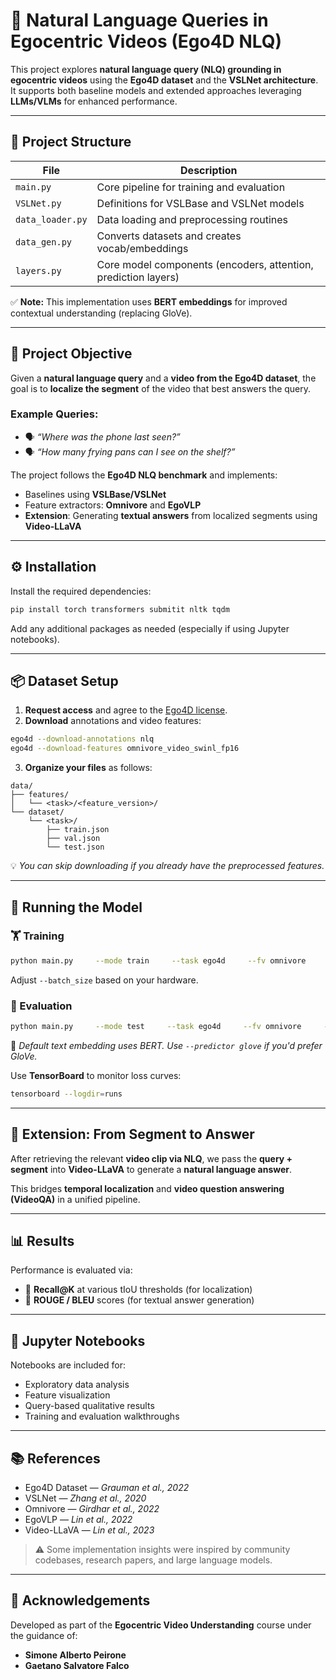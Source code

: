 # 🎩 Natural Language Queries in Egocentric Videos (Ego4D NLQ)

This project explores **natural language query (NLQ) grounding in egocentric videos** using the **Ego4D dataset** and the **VSLNet architecture**. It supports both baseline models and extended approaches leveraging **LLMs/VLMs** for enhanced performance.

---

## 📁 Project Structure

| File | Description |
|------|-------------|
| `main.py` | Core pipeline for training and evaluation |
| `VSLNet.py` | Definitions for VSLBase and VSLNet models |
| `data_loader.py` | Data loading and preprocessing routines |
| `data_gen.py` | Converts datasets and creates vocab/embeddings |
| `layers.py` | Core model components (encoders, attention, prediction layers) |

✅ **Note:** This implementation uses **BERT embeddings** for improved contextual understanding (replacing GloVe).

---

## 🎯 Project Objective

Given a **natural language query** and a **video from the Ego4D dataset**, the goal is to **localize the segment** of the video that best answers the query.

### Example Queries:
- 🗣️ *“Where was the phone last seen?”*
- 🗣️ *“How many frying pans can I see on the shelf?”*

The project follows the **Ego4D NLQ benchmark** and implements:
- Baselines using **VSLBase/VSLNet**
- Feature extractors: **Omnivore** and **EgoVLP**
- **Extension**: Generating **textual answers** from localized segments using **Video-LLaVA**

---

## ⚙️ Installation

Install the required dependencies:

```bash
pip install torch transformers submitit nltk tqdm
```

Add any additional packages as needed (especially if using Jupyter notebooks).

---

## 📦 Dataset Setup

1. **Request access** and agree to the [Ego4D license](https://ego4d-data.org).
2. **Download** annotations and video features:

```bash
ego4d --download-annotations nlq
ego4d --download-features omnivore_video_swinl_fp16
```

3. **Organize your files** as follows:

```
data/
├── features/
│   └── <task>/<feature_version>/
└── dataset/
    └── <task>/
        ├── train.json
        ├── val.json
        └── test.json
```

💡 *You can skip downloading if you already have the preprocessed features.*

---

## 🚀 Running the Model

### 🏋️ Training

```bash
python main.py     --mode train     --task ego4d     --fv omnivore     --max_pos_len 128     --predictor rnn     --epochs 10     --batch_size 32
```

Adjust `--batch_size` based on your hardware.

### 🧪 Evaluation

```bash
python main.py     --mode test     --task ego4d     --fv omnivore     --predictor rnn
```

📌 *Default text embedding uses BERT. Use `--predictor glove` if you'd prefer GloVe.*

Use **TensorBoard** to monitor loss curves:

```bash
tensorboard --logdir=runs
```

---

## 🔁 Extension: From Segment to Answer

After retrieving the relevant **video clip via NLQ**, we pass the **query + segment** into **Video-LLaVA** to generate a **natural language answer**.

This bridges **temporal localization** and **video question answering (VideoQA)** in a unified pipeline.

---

## 📊 Results

Performance is evaluated via:

- 🧭 **Recall@K** at various tIoU thresholds (for localization)
- 📝 **ROUGE / BLEU** scores (for textual answer generation)

---

## 📓 Jupyter Notebooks

Notebooks are included for:
- Exploratory data analysis
- Feature visualization
- Query-based qualitative results
- Training and evaluation walkthroughs

---

## 📚 References

- Ego4D Dataset — *Grauman et al., 2022*
- VSLNet — *Zhang et al., 2020*
- Omnivore — *Girdhar et al., 2022*
- EgoVLP — *Lin et al., 2022*
- Video-LLaVA — *Lin et al., 2023*

> ⚠️ Some implementation insights were inspired by community codebases, research papers, and large language models.

---

## 🙏 Acknowledgements

Developed as part of the **Egocentric Video Understanding** course under the guidance of:

- **Simone Alberto Peirone**
- **Gaetano Salvatore Falco**
